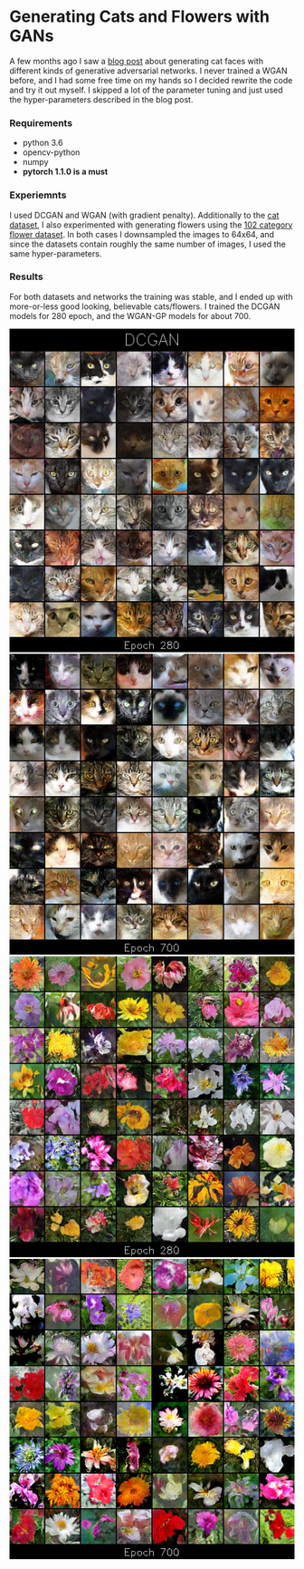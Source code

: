 Generating Cats and Flowers with GANs
============================================
A few months ago I saw a [blog post](https://ajolicoeur.wordpress.com/cats/) 
about generating cat faces with different kinds of generative adversarial networks. 
I never trained a WGAN before, and I had some free time on my hands 
so I decided rewrite the code and try it out myself.
I skipped a lot of the parameter tuning and just used the hyper-parameters described in the blog post. 


### Requirements
- python 3.6
- opencv-python 
- numpy
- **pytorch 1.1.0 is a must**

### Experiemnts
I used DCGAN and WGAN (with gradient penalty). 
Additionally to the [cat dataset](https://www.kaggle.com/crawford/cat-dataset),
I also experimented with generating flowers using the [102 category flower dataset](http://www.robots.ox.ac.uk/~vgg/data/flowers/102/).
In both cases I downsampled the images to 64x64, 
and since the datasets contain roughly the same number of images, I used the same hyper-parameters.

### Results
For both datasets and networks the training was stable,
and I ended up with more-or-less good looking, believable cats/flowers.
I trained the DCGAN models for 280 epoch, and the WGAN-GP models for about 700.

<img src="imgs/dcgan_cats_ep280_sample.png" width="526">
<img src="imgs/wgan_cats_ep700_sample.png" width="526">
<img src="imgs/dcgan_flowers_ep280_sample.png" width="526">
<img src="imgs/wgan_flowers_ep700_sample.png" width="526">
